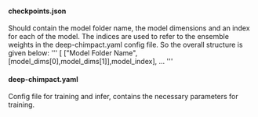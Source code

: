 
#### checkpoints.json
Should contain the model folder name, the model dimensions and an index for each of the model. The indices are used to refer to the ensemble weights in the deep-chimpact.yaml config file. So the overall structure is given below:
'''
[
    ["Model Folder Name", [model_dims[0],model_dims[1]],model_index],
    ...
''' 

#### deep-chimpact.yaml
Config file for training and infer, contains the necessary parameters for training. 


